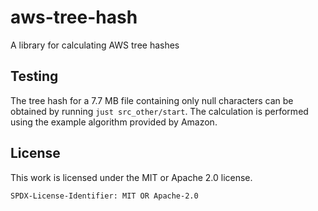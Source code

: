 # aws-tree-hash
A library for calculating AWS tree hashes

## Testing

The tree hash for a 7.7 MB file containing only null characters can be obtained by running `just src_other/start`.
The calculation is performed using the example algorithm provided by Amazon.

## License

This work is licensed under the MIT or Apache 2.0 license.

`SPDX-License-Identifier: MIT OR Apache-2.0`
